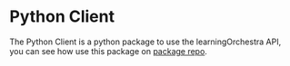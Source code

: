 # Python Client

The Python Client is a python package to use the learningOrchestra API, you can see how use this package on [package repo](https://github.com/learningOrchestra/pythonClient).

